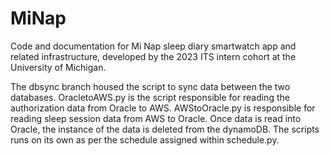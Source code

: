 # MiNap
Code and documentation for Mi Nap sleep diary smartwatch app and related infrastructure, developed by the 2023 ITS intern cohort at the University of Michigan.

The dbsync branch housed the script to sync data between the two databases. 
OracletoAWS.py is the script responsible for reading the authorization data from Oracle to AWS.
AWStoOracle.py is responsible for reading sleep session data from AWS to Oracle. Once data is read into Oracle, the instance of the data is deleted from the dynamoDB.
The scripts runs on its own as per the schedule assigned within schedule.py.
